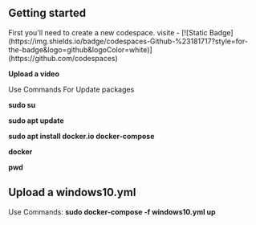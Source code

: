 <h2>Getting started</h2>
First you'll need to create a new codespace.
visite -  [![Static Badge](https://img.shields.io/badge/codespaces-Github-%23181717?style=for-the-badge&logo=github&logoColor=white)](https://github.com/codespaces)

 <b>Upload a video</b> 

Use Commands For Update packages

<b>
sudo su

sudo apt update 

sudo apt install docker.io docker-compose

docker

pwd

</b>

<h2>Upload a windows10.yml</h2>

Use Commands:
<b>
sudo docker-compose -f windows10.yml up
</b>
